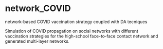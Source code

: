 # network_COVID
network-based COVID vaccination strategy coupled with DA tecniques

Simulation of COVID propagation on social networks with different vaccination strategies for the high-school face-to-face contact network and generated multi-layer networks. 
